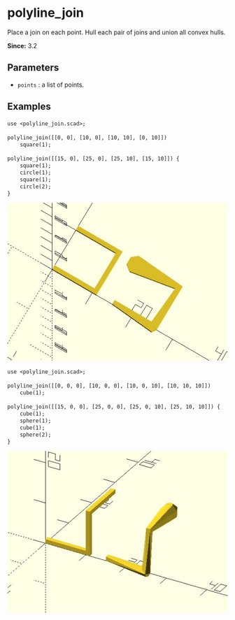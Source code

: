 # polyline_join

Place a join on each point. Hull each pair of joins and union all convex hulls.

**Since:** 3.2

## Parameters

- `points` : a list of points.

## Examples
  
    use <polyline_join.scad>;
    
    polyline_join([[0, 0], [10, 0], [10, 10], [0, 10]]) 
        square(1);
        
    polyline_join([[15, 0], [25, 0], [25, 10], [15, 10]]) {
        square(1);
        circle(1);
        square(1);
        circle(2);
    }

![polyline_join](images/lib3x-polyline_join-1.JPG)

    use <polyline_join.scad>;
        
    polyline_join([[0, 0, 0], [10, 0, 0], [10, 0, 10], [10, 10, 10]]) 
        cube(1);
        
    polyline_join([[15, 0, 0], [25, 0, 0], [25, 0, 10], [25, 10, 10]]) {
        cube(1);
        sphere(1);
        cube(1);
        sphere(2);
    }

![polyline_join](images/lib3x-polyline_join-2.JPG)



